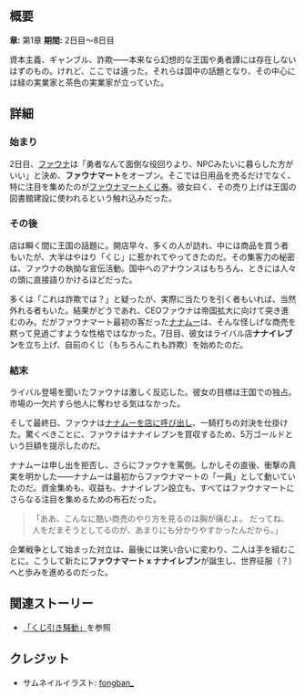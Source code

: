 <!-- title: ファウナマートとナナイレブン -->

<!-- quote: 「人をだましてるの、バレバレだったよ。」 -->

<!-- chapters: 0 -->

<!-- images: (ファウナマートの毎日のくじ引き), (くじ引きの収益で建てられたファウナマートの図書館), (ナナイレブンのくじ引き券), (ファウナマートとナナムーの対決) -->

<!-- model: false -->

## 概要

**章:** 第1章
**期間:** 2日目〜8日目

資本主義、ギャンブル、詐欺――本来なら幻想的な王国や勇者譚には存在しないはずのもの。けれど、ここでは違った。それらは国中の話題となり、その中心には緑の実業家と茶色の実業家が立っていた。

## 詳細

### 始まり

2日目、[ファウナ](#entry:fauna-entry)は「勇者なんて面倒な役回りより、NPCみたいに暮らした方がいい」と決め、**ファウナマート**をオープン。そこでは日用品を売るだけでなく、特に注目を集めたのが[ファウナマートくじ券](https://www.youtube.com/watch?v=E2JxBxhda9I&t=249s)。彼女曰く、その売り上げは王国の図書館建設に使われるという触れ込みだった。

### その後

店は瞬く間に王国の話題に。開店早々、多くの人が訪れ、中には商品を買う者もいたが、大半はやはり「くじ」に惹かれてやってきたのだ。その集客力の秘密は、ファウナの執拗な宣伝活動。国中へのアナウンスはもちろん、ときには人々の頭に直接語りかけるほどだった。

多くは「これは詐欺では？」と疑ったが、実際に当たりを引く者もいれば、当然外れる者もいた。結果がどうであれ、CEOファウナは帝国拡大に向けて突き進むのみ。だがファウナマート最初の客だった[ナナムー](#entry:mumei-entry)は、そんな怪しげな商売を黙って見過ごすような性格ではなかった。7日目、彼女はライバル店**ナナイレブン**を立ち上げ、自前のくじ（もちろんこれも詐欺）を始めたのだ。

### 結末

ライバル登場を聞いたファウナは激しく反応した。彼女の目標は王国での独占。市場の一欠片すら他人に奪わせる気はなかった。

そして最終日、ファウナは[ナナムーを店に呼び出し](https://www.youtube.com/watch?v=8x-MVX8h9gU&t=1082s)、一騎打ちの対決を仕掛けた。驚くべきことに、ファウナはナナイレブンを買収するため、5万ゴールドという巨額を提示したのだ。

ナナムーは申し出を拒否し、さらにファウナを罵倒。しかしその直後、衝撃の真実を明かした――ナナムーは最初からファウナマートの「一員」として動いていたのだ。資金集めも、収益も、ナナイレブン設立も、すべてはファウナマートにさらなる注目を集めるための布石だった。

> 「ああ、こんなに酷い商売のやり方を見るのは胸が痛むよ。
> だってね、人をだまそうとしてるのが、あまりにも分かりやすかったんだから。」

企業戦争として始まった対立は、最後には笑い合いに変わり、二人は手を組むことに。こうして新たに**ファウナマート x ナナイレブン**が誕生し、世界征服（？）へと歩みを進めるのだった。

## 関連ストーリー

- [「くじ引き騒動」](#entry:lottery-fiasco-entry)を参照

## クレジット

- サムネイルイラスト: [fongban\_](https://x.com/fongban_/status/1901895840236765627)
